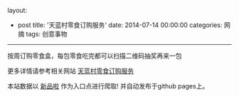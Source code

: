 layout: 
  - post 
title: '天蓝村零食订购服务' 
date: 2014-07-14 00:00:00 
categories: 网摘 
tags: 创意事物 
---

按周订购零食盒，每包零食吃完都可以扫描二维码抽奖再来一包  

更多详情请参考相关网站 [天蓝村零食订购服务](http://www.tianlancun.com/)  

本站数据以 [新品啦](http://xinpinla.com/) 作为入口点进行爬取! 并自动发布于github pages上。  

